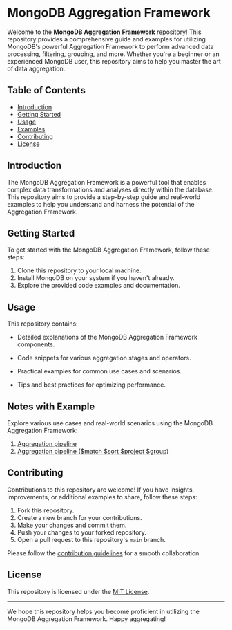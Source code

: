 # MongoDB Aggregation Framework

Welcome to the **MongoDB Aggregation Framework** repository! This repository provides a comprehensive guide and examples for utilizing MongoDB's powerful Aggregation Framework to perform advanced data processing, filtering, grouping, and more. Whether you're a beginner or an experienced MongoDB user, this repository aims to help you master the art of data aggregation.

## Table of Contents

- [Introduction](#introduction)
- [Getting Started](#getting-started)
- [Usage](#usage)
- [Examples](#examples)
- [Contributing](#contributing)
- [License](#license)

## Introduction

The MongoDB Aggregation Framework is a powerful tool that enables complex data transformations and analyses directly within the database. This repository aims to provide a step-by-step guide and real-world examples to help you understand and harness the potential of the Aggregation Framework.

## Getting Started

To get started with the MongoDB Aggregation Framework, follow these steps:

1. Clone this repository to your local machine.
2. Install MongoDB on your system if you haven't already.
3. Explore the provided code examples and documentation.

## Usage

This repository contains:

- Detailed explanations of the MongoDB Aggregation Framework components.

- Code snippets for various aggregation stages and operators.
- Practical examples for common use cases and scenarios.
- Tips and best practices for optimizing performance.

## Notes with Example

Explore various use cases and real-world scenarios using the MongoDB Aggregation Framework:

1. [Aggregation pipeline](agreegations/pipeline.md)
2. [Aggregation pipeline ($match $sort $project $group)](agreegations/operators.md)


## Contributing

Contributions to this repository are welcome! If you have insights, improvements, or additional examples to share, follow these steps:

1. Fork this repository.
2. Create a new branch for your contributions.
3. Make your changes and commit them.
4. Push your changes to your forked repository.
5. Open a pull request to this repository's `main` branch.

Please follow the [contribution guidelines](CONTRIBUTING.md) for a smooth collaboration.

## License

This repository is licensed under the [MIT License](LICENSE).

---

We hope this repository helps you become proficient in utilizing the MongoDB Aggregation Framework. Happy aggregating!
